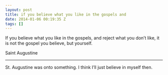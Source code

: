 ```yaml
---
layout: post
title: if you believe what you like in the gospels and
date: 2014-01-06 00:19:35 Z
tags: []
---
```

If you believe what you like in the gospels, and reject what you don’t like, it is not the gospel you believe, but yourself.

Saint Augustine

* * *

St. Augustine was onto something. I think I’ll just believe in myself then.

